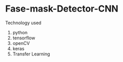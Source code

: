 # Fase-mask-Detector-CNN
Technology used
 1. python
 2. tensorflow
 3. openCV
 4. keras   
 5. Transfer Learning
